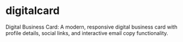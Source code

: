 # digitalcard
Digital Business Card: A modern, responsive digital business card with profile details, social links, and interactive email copy functionality.
